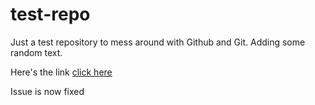 # test-repo
Just a test repository to mess around with Github and Git.
Adding some random text.

Here's the link [click here](https://www.youtube.com/watch?v=dQw4w9WgXcQ)

Issue is now fixed

